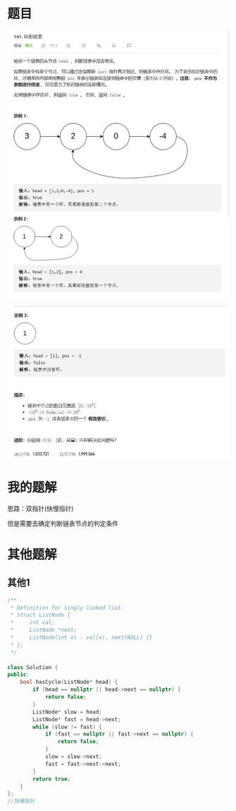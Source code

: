 # 题目

![image-20230730002036142](image/image-20230730002036142.png)

![image-20230730002052995](image/image-20230730002052995.png)

# 我的题解

思路：双指针(快慢指针)

但是需要去确定判断链表节点的判定条件



# 其他题解

## 其他1

```C++
/**
 * Definition for singly-linked list.
 * struct ListNode {
 *     int val;
 *     ListNode *next;
 *     ListNode(int x) : val(x), next(NULL) {}
 * };
 */

class Solution {
public:
    bool hasCycle(ListNode* head) {
        if (head == nullptr || head->next == nullptr) {
            return false;
        }
        ListNode* slow = head;
        ListNode* fast = head->next;
        while (slow != fast) {
            if (fast == nullptr || fast->next == nullptr) {
                return false;
            }
            slow = slow->next;
            fast = fast->next->next;
        }
        return true;
    }
};
//快慢指针
```

